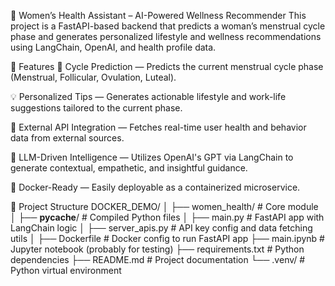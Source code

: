 
🧠 Women’s Health Assistant – AI-Powered Wellness Recommender
This project is a FastAPI-based backend that predicts a woman’s menstrual cycle phase and generates personalized lifestyle and wellness recommendations using LangChain, OpenAI, and health profile data.

📌 Features
🔄 Cycle Prediction — Predicts the current menstrual cycle phase (Menstrual, Follicular, Ovulation, Luteal).

💡 Personalized Tips — Generates actionable lifestyle and work-life suggestions tailored to the current phase.

🔗 External API Integration — Fetches real-time user health and behavior data from external sources.

🧠 LLM-Driven Intelligence — Utilizes OpenAI's GPT via LangChain to generate contextual, empathetic, and insightful guidance.

🐳 Docker-Ready — Easily deployable as a containerized microservice.



📂 Project Structure
DOCKER_DEMO/
│
├── women_health/                  # Core module
│   ├── __pycache__/               # Compiled Python files
│   ├── main.py                    # FastAPI app with LangChain logic
│   ├── server_apis.py             # API key config and data fetching utils
│
├── Dockerfile                     # Docker config to run FastAPI app
├── main.ipynb                     # Jupyter notebook (probably for testing)
├── requirements.txt              # Python dependencies
├── README.md                      # Project documentation
└── .venv/                         # Python virtual environment



